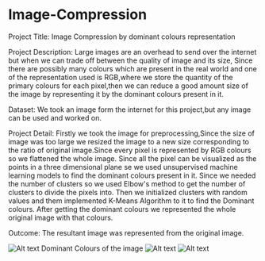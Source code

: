 # Image-Compression
Project Title: Image Compression by dominant colours representation

Project Description: Large images are an overhead to send over the internet but when we can trade off between the quality of image and its size, Since there are possibly many colours which are present in the real world and one of the representation used is RGB,where we store the quantity of the primary colours for each pixel,then we can reduce a good amount size of the image by representing it by the dominant colours present in it.

Dataset: We took an image form the internet for this project,but any image can be used and worked on.

Project Detail: Firstly we took the image for preprocessing,Since the size of image was too large we resized the image to a new size corresponding to the ratio of original image.Since every pixel is represented by RGB colours so we flattened the whole image. Since all the pixel can be visualized as the points in a three dimensional plane se we used unsupervised machine learning models to find the dominant colours present in it. Since we needed the number of clusters so we used Elbow's method to get the number of clusters to divide the pixels into. Then we initialized clusters with random values and them implemented K-Means Algorithm to it to find the Dominant colours.
After getting the dominant colours we represented the whole original image with that colours.

Outcome: The resultant image was represented from the original image.

![Alt text](https://user-images.githubusercontent.com/68651621/88191158-a8bef100-cc2a-11ea-9b7e-46ac252871e8.png?raw=true "Title")
Dominant Colours of the image
![Alt text](https://user-images.githubusercontent.com/68651621/88191168-abb9e180-cc2a-11ea-894f-461ad4f0a3bd.png?raw=true "Title")
![Alt text](https://user-images.githubusercontent.com/68651621/88191172-ac527800-cc2a-11ea-9a48-aa4e446fc2fd.png?raw=true "Title")

